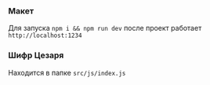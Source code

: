 ### Макет

Для запуска 
`npm i && npm run dev`
после проект работает `http://localhost:1234 `

### Шифр Цезаря
Находится в папке `src/js/index.js`